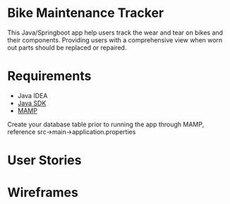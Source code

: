 # Bike Maintenance Tracker

This Java/Springboot app help users track the wear and tear on bikes and their components. Providing users with a
comprehensive view when worn out parts should be replaced or repaired.

# Requirements
<ul>
<li>Java IDEA</li>
<li><a href="http://www.oracle.com/technetwork/java/javase/downloads/jdk8-downloads-2133151.html">Java SDK</a></li>
<li><a href="https://www.mamp.info/en/">MAMP</a></li>
</ul>
<p>Create your database table prior to running the app through MAMP, reference src->main->application.properties</p>

# User Stories
  
# Wireframes
